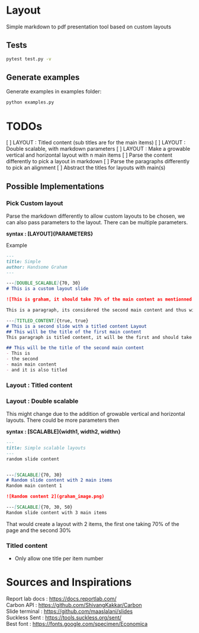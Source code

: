 # Layout
Simple markdown to pdf presentation tool based on custom layouts

## Tests
```bash
pytest test.py -v
```

## Generate examples
Generate examples in examples folder:
```bash
python examples.py
```


# TODOs
[ ] LAYOUT : Titled content (sub titles are for the main items)
[ ] LAYOUT : Double scalable, with markdown parameters
[ ] LAYOUT : Make a growable vertical and horizontal layout with n main items
[ ] Parse the content differently to pick a layout in markdown
[ ] Parse the paragraphs differently to pick an alignment
[ ] Abstract the titles for layouts with main(s)

## Possible Implementations

### Pick Custom layout 
Parse the markdown differently to allow custom layouts to be chosen, we can also pass parameters to the layout. There can be multiple parameters.


**syntax : [LAYOUT]{PARAMETERS}**


Example
```markdown
---
title: Simple
author: Handsome Graham
---

---[DOUBLE_SCALABLE]{70, 30}
# This is a custom layout slide

![This is graham, it should take 70% of the main content as mentionned in the layout parameter](graham_image.png)

This is a paragraph, its considered the second main content and thus will only be allowed to take 30% of the main content

---[TITLED_CONTENT]{true, true}
# This is a second slide with a titled content Layout
## This will be the title of the first main content
This paragraph is titled content, it will be the first and should take 50 % of the main content. We can notice parameters are passed to the layout to tell us if the title is showed or not.

## This will be the title of the second main content
- This is
- the second 
- main main content
- and it is also titled
```


### Layout : Titled content
<!--```markdown-->


### Layout : Double scalable
This might change due to the addition of growable vertical and horizontal layouts. There could be more parameters then


**syntax : [SCALABLE]{width1, width2, widthn}**

```markdown
---
title: Simple scalable layouts
---
random slide content


---[SCALABLE]{70, 30} 
# Random slide content with 2 main items
Random main content 1

![Random content 2](graham_image.png)

---[SCALABLE]{70, 30, 50} 
Random slide content with 3 main items

```

That would create a layout with 2 items, 
the first one taking 70% of the page and the second 30%

### Titled content
- Only allow one title per item number



# Sources and Inspirations
Report lab docs : https://docs.reportlab.com/   
Carbon API : https://github.com/ShivangKakkar/Carbon   
Slide terminal : https://github.com/maaslalani/slides    
Suckless Sent : https://tools.suckless.org/sent/   
Best font : https://fonts.google.com/specimen/Economica   
